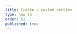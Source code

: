 ```yaml
---
title: Create a custom section
type: how-to
order: 51
published: true
---
```


<section id=anymod-dolln></section>

<script project="8PP6M2" src="https://cdn.anymod.com/v1"></script>
